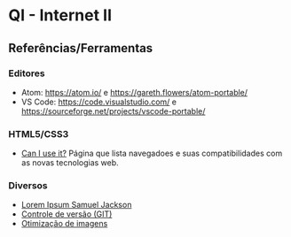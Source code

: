# QI - Internet II

## Referências/Ferramentas
### Editores
* Atom: https://atom.io/ e https://gareth.flowers/atom-portable/
* VS Code: https://code.visualstudio.com/ e https://sourceforge.net/projects/vscode-portable/

### HTML5/CSS3
* [Can I use it?](https://caniuse.com/) Página que lista navegadoes e suas compatibilidades com as novas tecnologias web.

### Diversos
* [Lorem Ipsum Samuel Jackson](https://slipsum.com/)
* [Controle de versão (GIT)](https://git-scm.com/book/pt-br/v2/Come%C3%A7ando-Sobre-Controle-de-Vers%C3%A3o)
* [Otimização de imagens](https://developers.google.com/web/fundamentals/performance/optimizing-content-efficiency/image-optimization)
